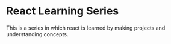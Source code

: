 # React Learning Series

This is a series in which react is learned by making projects and understanding concepts.